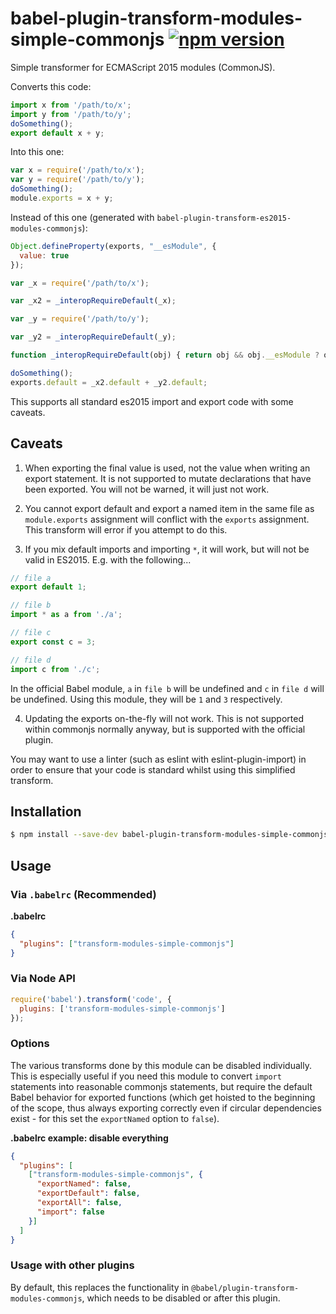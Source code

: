 # babel-plugin-transform-modules-simple-commonjs [![npm version](https://badge.fury.io/js/babel-plugin-transform-modules-simple-commonjs.svg)](https://badge.fury.io/js/babel-plugin-transform-modules-simple-commonjs)

Simple transformer for ECMAScript 2015 modules (CommonJS).

Converts this code:
```js
import x from '/path/to/x';
import y from '/path/to/y';
doSomething();
export default x + y;
```

Into this one:
```js
var x = require('/path/to/x');
var y = require('/path/to/y');
doSomething();
module.exports = x + y;
```

Instead of this one (generated with ``babel-plugin-transform-es2015-modules-commonjs``):
```js
Object.defineProperty(exports, "__esModule", {
  value: true
});

var _x = require('/path/to/x');

var _x2 = _interopRequireDefault(_x);

var _y = require('/path/to/y');

var _y2 = _interopRequireDefault(_y);

function _interopRequireDefault(obj) { return obj && obj.__esModule ? obj : { default: obj }; }

doSomething();
exports.default = _x2.default + _y2.default;
```

This supports all standard es2015 import and export code with some caveats.

## Caveats

1. When exporting the final value is used, not the value when writing an export statement. It is not supported to mutate declarations that have been exported. You will not be warned, it will just not work.

2. You cannot export default and export a named item in the same file as `module.exports` assignment will conflict with the `exports` assignment. This transform will error if you attempt to do this.

3. If you mix default imports and importing `*`, it will work, but will not be valid in ES2015. E.g. with the following...

```js
// file a
export default 1;

// file b
import * as a from './a';

// file c
export const c = 3;

// file d
import c from './c';
```

In the official Babel module, `a` in `file b` will be undefined and `c` in `file d` will be undefined. Using this module, they will be `1` and `3` respectively.

4. Updating the exports on-the-fly will not work. This is not supported within commonjs normally anyway, but is supported with the official plugin.

You may want to use a linter (such as eslint with eslint-plugin-import) in order to ensure that your code is standard whilst using this simplified transform.

## Installation

```sh
$ npm install --save-dev babel-plugin-transform-modules-simple-commonjs
```

## Usage

### Via `.babelrc` (Recommended)

**.babelrc**

```json
{
  "plugins": ["transform-modules-simple-commonjs"]
}
```

### Via Node API

```js
require('babel').transform('code', {
  plugins: ['transform-modules-simple-commonjs']
});
```

### Options

The various transforms done by this module can be disabled individually.  This is especially useful if you need this module to convert `import` statements into reasonable commonjs statements, but require the default Babel behavior for exported functions (which get hoisted to the beginning of the scope, thus always exporting correctly even if circular dependencies exist - for this set the `exportNamed` option to `false`).

**.babelrc example: disable everything**

```json
{
  "plugins": [
    ["transform-modules-simple-commonjs", {
      "exportNamed": false,
      "exportDefault": false,
      "exportAll": false,
      "import": false
    }]
  ]
}
```

### Usage with other plugins

By default, this replaces the functionality in `@babel/plugin-transform-modules-commonjs`, which needs to be disabled or after this plugin.
